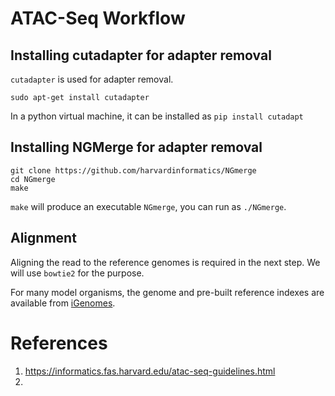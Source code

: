 # ATAC-Seq Workflow

## Installing cutadapter for adapter removal

`cutadapter` is used for adapter removal. 

```
sudo apt-get install cutadapter
```

In a python virtual machine, it can be installed as `pip install cutadapt` 

## Installing NGMerge for adapter removal

```
git clone https://github.com/harvardinformatics/NGmerge
cd NGmerge
make
```

`make` will produce an executable `NGmerge`, you can run as `./NGmerge`.

## Alignment

Aligning the read to the reference genomes is required in the next step. We will use `bowtie2` for the purpose. 

For many model organisms, the genome and pre-built reference indexes are available from [iGenomes](https://support.illumina.com/sequencing/sequencing_software/igenome.html).

# References

1. https://informatics.fas.harvard.edu/atac-seq-guidelines.html
2. 
